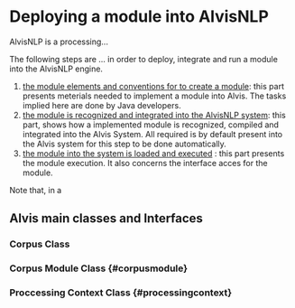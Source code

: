 # 

# Deploying a module into AlvisNLP

AlvisNLP is a processing...

The following steps are ...  in order to deploy, integrate and run a module into the AlvisNLP engine. 

1. [the module elements and conventions for to create a module](/alvis-module-elements-and-conventions.md): this part presents meterials needed to implement a module into Alvis. The tasks implied here are done by Java developers.
2. [the module is recognized and integrated into the AlvisNLP system](alvis-module-recognition-and-integration.md): this part, shows how a implemented module is recognized, compiled and integrated into the Alvis System. All required is by default present into the Alvis system for this step to be done automatically.
3. [the module into the system is loaded and executed](alvis-module-access-loading-and-execution.md) : this part presents the module execution. It also concerns the interface acces for the module. 

Note that, in a

## **Alvis main classes and Interfaces**

### Corpus Class

### Corpus Module Class {#corpusmodule}

### Proccessing Context Class {#processingcontext}



